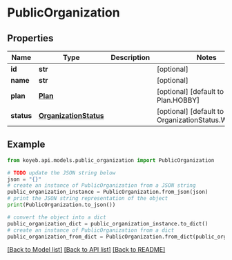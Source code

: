 # PublicOrganization


## Properties

Name | Type | Description | Notes
------------ | ------------- | ------------- | -------------
**id** | **str** |  | [optional] 
**name** | **str** |  | [optional] 
**plan** | [**Plan**](Plan.md) |  | [optional] [default to Plan.HOBBY]
**status** | [**OrganizationStatus**](OrganizationStatus.md) |  | [optional] [default to OrganizationStatus.WARNING]

## Example

```python
from koyeb.api.models.public_organization import PublicOrganization

# TODO update the JSON string below
json = "{}"
# create an instance of PublicOrganization from a JSON string
public_organization_instance = PublicOrganization.from_json(json)
# print the JSON string representation of the object
print(PublicOrganization.to_json())

# convert the object into a dict
public_organization_dict = public_organization_instance.to_dict()
# create an instance of PublicOrganization from a dict
public_organization_from_dict = PublicOrganization.from_dict(public_organization_dict)
```
[[Back to Model list]](../README.md#documentation-for-models) [[Back to API list]](../README.md#documentation-for-api-endpoints) [[Back to README]](../README.md)


